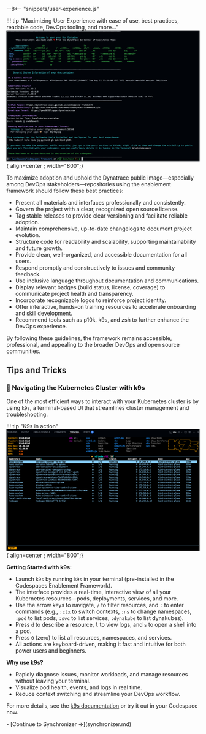 --8<-- "snippets/user-experience.js"


!!! tip "Maximizing User Experience with ease of use, best practices, readable code, DevOps tooling, and more..."
	![greeting](img/greeting.png){ align=center ; width="800";}

To maximize adoption and uphold the Dynatrace public image—especially among DevOps stakeholders—repositories using the enablement framework should follow these best practices:

- Present all materials and interfaces professionally and consistently.
- Govern the project with a clear, recognized open source license.
- Tag stable releases to provide clear versioning and facilitate reliable adoption.
- Maintain comprehensive, up-to-date changelogs to document project evolution.
- Structure code for readability and scalability, supporting maintainability and future growth.
- Provide clean, well-organized, and accessible documentation for all users.
- Respond promptly and constructively to issues and community feedback.
- Use inclusive language throughout documentation and communications.
- Display relevant badges (build status, license, coverage) to communicate project health and transparency.
- Incorporate recognizable logos to reinforce project identity.
- Offer interactive, hands-on training resources to accelerate onboarding and skill development.
- Recommend tools such as p10k, k9s, and zsh to further enhance the DevOps experience.

By following these guidelines, the framework remains accessible, professional, and appealing to the broader DevOps and open source communities.



## Tips and Tricks

### 🧈 Navigating the Kubernetes Cluster with k9s

One of the most efficient ways to interact with your Kubernetes cluster is by using `k9s`, a terminal-based UI that streamlines cluster management and troubleshooting.

!!! tip "K9s in action"
	![k9s](img/k9s.png){ align=center ; width="800";}

**Getting Started with k9s:**

- Launch `k9s` by running `k9s` in your terminal (pre-installed in the Codespaces Enablement Framework).
- The interface provides a real-time, interactive view of all your Kubernetes resources—pods, deployments, services, and more.
- Use the arrow keys to navigate, `/` to filter resources, and `:` to enter commands (e.g., `:ctx` to switch contexts, `:ns` to change namespaces, `:pod` to list pods, `:svc` to list services, `:dynakube` to list dynakubes).
- Press `d` to describe a resource, `l` to view logs, and `s` to open a shell into a pod.
- Press `0` (zero) to list all resources, namespaces, and services.
- All actions are keyboard-driven, making it fast and intuitive for both power users and beginners.

**Why use k9s?**

- Rapidly diagnose issues, monitor workloads, and manage resources without leaving your terminal.
- Visualize pod health, events, and logs in real time.
- Reduce context switching and streamline your DevOps workflow.

For more details, see the [k9s documentation](https://k9scli.io/) or try it out in your Codespace now.


<div class="grid cards" markdown>
- [Continue to Synchronizer →](synchronizer.md)
</div>